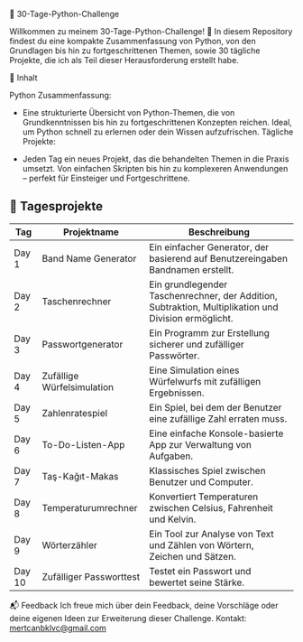 🐍 30-Tage-Python-Challenge

Willkommen zu meinem 30-Tage-Python-Challenge! 🚀
In diesem Repository findest du eine kompakte Zusammenfassung von Python, von den Grundlagen bis hin zu fortgeschrittenen Themen, sowie 30 tägliche Projekte, die ich als Teil dieser Herausforderung erstellt habe.

📖 Inhalt

  Python Zusammenfassung:

  - Eine strukturierte Übersicht von Python-Themen, die von Grundkenntnissen bis hin zu fortgeschrittenen Konzepten reichen.
  Ideal, um Python schnell zu erlernen oder dein Wissen aufzufrischen.
  Tägliche Projekte:
  
  - Jeden Tag ein neues Projekt, das die behandelten Themen in die Praxis umsetzt.
  Von einfachen Skripten bis hin zu komplexeren Anwendungen – perfekt für Einsteiger und Fortgeschrittene.

## 📅 Tagesprojekte

| Tag   | Projektname                | Beschreibung                                                                                  |
|-------|----------------------------|----------------------------------------------------------------------------------------------|
| Day 1 | Band Name Generator        | Ein einfacher Generator, der basierend auf Benutzereingaben Bandnamen erstellt.             |
| Day 2 | Taschenrechner             | Ein grundlegender Taschenrechner, der Addition, Subtraktion, Multiplikation und Division ermöglicht. |
| Day 3 | Passwortgenerator          | Ein Programm zur Erstellung sicherer und zufälliger Passwörter.                             |
| Day 4 | Zufällige Würfelsimulation | Eine Simulation eines Würfelwurfs mit zufälligen Ergebnissen.                               |
| Day 5 | Zahlenratespiel            | Ein Spiel, bei dem der Benutzer eine zufällige Zahl erraten muss.                           |
| Day 6 | To-Do-Listen-App           | Eine einfache Konsole-basierte App zur Verwaltung von Aufgaben.                             |
| Day 7 | Taş-Kağıt-Makas            | Klassisches Spiel zwischen Benutzer und Computer.                                           |
| Day 8 | Temperaturumrechner        | Konvertiert Temperaturen zwischen Celsius, Fahrenheit und Kelvin.                          |
| Day 9 | Wörterzähler               | Ein Tool zur Analyse von Text und Zählen von Wörtern, Zeichen und Sätzen.                  |
| Day 10| Zufälliger Passworttest    | Testet ein Passwort und bewertet seine Stärke.                                             |



📬 Feedback
Ich freue mich über dein Feedback, deine Vorschläge oder deine eigenen Ideen zur Erweiterung dieser Challenge.
Kontakt: mertcanbklvc@gmail.com
